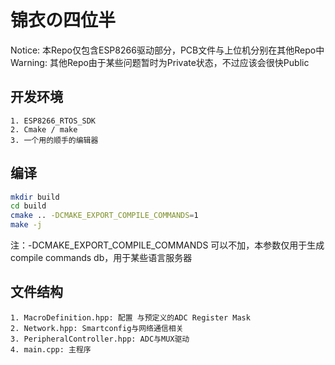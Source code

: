 # 锦衣の四位半

Notice: 本Repo仅包含ESP8266驱动部分，PCB文件与上位机分别在其他Repo中  
Warning: 其他Repo由于某些问题暂时为Private状态，不过应该会很快Public

## 开发环境
    1. ESP8266_RTOS_SDK
    2. Cmake / make
    3. 一个用的顺手的编辑器

## 编译

```bash
mkdir build
cd build
cmake .. -DCMAKE_EXPORT_COMPILE_COMMANDS=1
make -j
```
注：-DCMAKE_EXPORT_COMPILE_COMMANDS 可以不加，本参数仅用于生成compile commands db，用于某些语言服务器

## 文件结构
    1. MacroDefinition.hpp: 配置 与预定义的ADC Register Mask
    2. Network.hpp: Smartconfig与网络通信相关
    3. PeripheralController.hpp: ADC与MUX驱动
    4. main.cpp: 主程序
